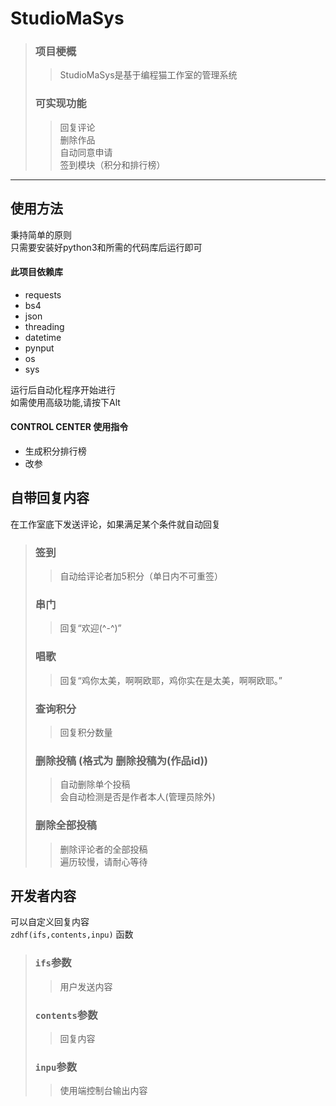 # StudioMaSys
> ### 项目梗概
>> StudioMaSys是基于编程猫工作室的管理系统
> ### 可实现功能
>> 回复评论  
删除作品  
自动同意申请  
签到模块（积分和排行榜）
---------
## 使用方法
秉持简单的原则  
只需要安装好python3和所需的代码库后运行即可  
#### 此项目依赖库
- requests
- bs4
- json
- threading
- datetime
- pynput
- os
- sys  


运行后自动化程序开始进行  
如需使用高级功能,请按下Alt

#### CONTROL CENTER 使用指令
- 生成积分排行榜
- 改参

## 自带回复内容
在工作室底下发送评论，如果满足某个条件就自动回复
>### 签到  
>> 自动给评论者加5积分（单日内不可重签）
>### 串门  
>> 回复“欢迎(^-^)”
>### 唱歌  
>> 回复“鸡你太美，啊啊欧耶，鸡你实在是太美，啊啊欧耶。”
>### 查询积分  
>> 回复积分数量
>### 删除投稿 (格式为  删除投稿为(作品id))  
>> 自动删除单个投稿  
会自动检测是否是作者本人(管理员除外)
>### 删除全部投稿
>> 删除评论者的全部投稿  
遍历较慢，请耐心等待

## 开发者内容
可以自定义回复内容  
`zdhf(ifs,contents,inpu)` 函数
> ### `ifs`参数  
>> 用户发送内容
> ### `contents`参数  
>> 回复内容
> ### `inpu`参数
>> 使用端控制台输出内容






